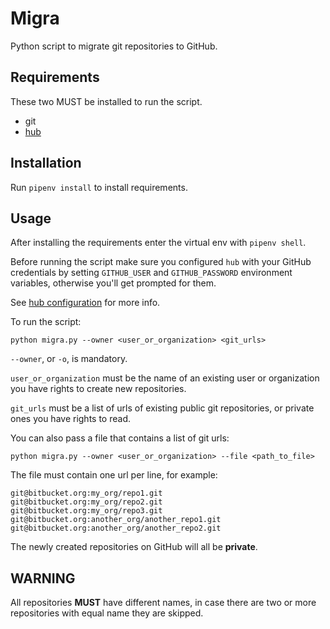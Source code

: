 # Migra

Python script to migrate git repositories to GitHub.

## Requirements

These two MUST be installed to run the script.

* git
* [hub][hub]

## Installation

Run `pipenv install` to install requirements.

## Usage

After installing the requirements enter the virtual env with `pipenv shell`.

Before running the script make sure you configured `hub` with your GitHub credentials by setting `GITHUB_USER` and `GITHUB_PASSWORD` environment variables, otherwise you'll get prompted for them.

See [hub configuration][hub_config] for more info.

To run the script:

```
python migra.py --owner <user_or_organization> <git_urls>
```

`--owner`, or `-o`, is mandatory.

`user_or_organization` must be the name of an existing user or organization you have rights to create new repositories.

`git_urls` must be a list of urls of existing public git repositories, or private ones you have rights to read.

You can also pass a file that contains a list of git urls:

```
python migra.py --owner <user_or_organization> --file <path_to_file>
```

The file must contain one url per line, for example:

```
git@bitbucket.org:my_org/repo1.git
git@bitbucket.org:my_org/repo2.git
git@bitbucket.org:my_org/repo3.git
git@bitbucket.org:another_org/another_repo1.git
git@bitbucket.org:another_org/another_repo2.git
```

The newly created repositories on GitHub will all be **private**.

## WARNING

All repositories **MUST** have different names, in case there are two or more repositories with equal name they are skipped.


[hub]: https://github.com/github/hub
[hub_config]: https://hub.github.com/hub.1.html#configuration
